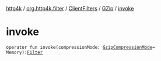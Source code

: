 [http4k](../../../index.md) / [org.http4k.filter](../../index.md) / [ClientFilters](../index.md) / [GZip](index.md) / [invoke](./invoke.md)

# invoke

`operator fun invoke(compressionMode: `[`GzipCompressionMode`](../../-gzip-compression-mode/index.md)` = Memory): `[`Filter`](../../../org.http4k.core/-filter.md)